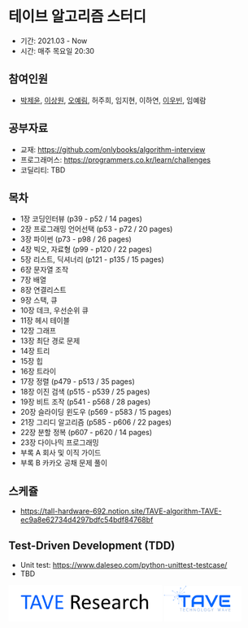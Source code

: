 # 테이브 알고리즘 스터디
- 기간: 2021.03 - Now
- 시간: 매주 목요일 20:30

## 참여인원

- [박제윤](http://jeiyoon.github.io/), [이상원](https://s-wlii.github.io/), [오예림](https://yerimoh.github.io/), 허주희, 임지현, 이하연, [이우빈](https://woobni.github.io/), 임예람

## 공부자료

- 교재: https://github.com/onlybooks/algorithm-interview
- 프로그래머스: https://programmers.co.kr/learn/challenges
- 코딜리티: TBD

## 목차

- 1장   코딩인터뷰 (p39 - p52 / 14 pages)
- 2장   프로그래밍 언어선택 (p53 - p72 / 20 pages)
- 3장   파이썬 (p73 - p98 / 26 pages)
- 4장   빅오, 자료형 (p99 - p120 / 22 pages)
- 5장   리스트, 딕셔너리 (p121 - p135 / 15 pages)
- 6장   문자열 조작
- 7장   배열
- 8장   연결리스트
- 9장   스택, 큐
- 10장   데크, 우선순위 큐
- 11장   헤시 테이블
- 12장   그래프
- 13장   최단 경로 문제
- 14장   트리
- 15장   힙
- 16장   트라이
- 17장   정렬 (p479 - p513 / 35 pages)
- 18장   이진 검색 (p515 - p539 / 25 pages)
- 19장   비트 조작 (p541 - p568 / 28 pages)
- 20장   슬라이딩 윈도우 (p569 - p583 / 15 pages)
- 21장   그리디 알고리즘 (p585 - p606 / 22 pages)
- 22장   분할 정복 (p607 - p620 / 14 pages)
- 23장   다이나믹 프로그래밍
- 부록 A   회사 및 이직 가이드
- 부록 B   카카오 공채 문제 풀이


## 스케쥴

- https://tall-hardware-692.notion.site/TAVE-algorithm-TAVE-ec9a8e62734d4297bdfc54bdf84768bf

## Test-Driven Development (TDD)

- Unit test: https://www.daleseo.com/python-unittest-testcase/ 
- TBD

<!-- ![l1](./imgs/logo_tave.png) -->
<!-- ![l2](./imgs/logo_research.png) -->
<img src = "./imgs/logo_tave_research.png" width="60%"> <img src = "./imgs/logo_tave.png" width="30%">
